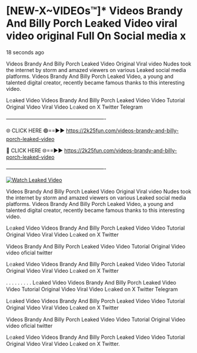 # [NEW-X~VIDEOs™]* Videos Brandy And Billy Porch Leaked Video viral video original Full On Social media x

18 seconds ago

Videos Brandy And Billy Porch Leaked Video Original Viral video Nudes took the internet by storm and amazed viewers on various Leaked social media platforms. Videos Brandy And Billy Porch Leaked Video, a young and talented digital creator, recently became famous thanks to this interesting video.

L𝚎aked Video Videos Brandy And Billy Porch Leaked Video Video Tutorial Original Video Viral Video L𝚎aked on X Twitter Telegram

———————————————————-

🌐 CLICK HERE 🟢==►► https://2k25fun.com/videos-brandy-and-billy-porch-leaked-video

🔴 CLICK HERE 🌐==►► https://2k25fun.com/videos-brandy-and-billy-porch-leaked-video

———————————————————-

[![Watch Leaked Video](https://miro.medium.com/v2/resize:fit:828/format:webp/1*cilzJN44JGOrTw9NJCrNHA.gif "Watch Leaked Video")](https://2k25fun.com/videos-brandy-and-billy-porch-leaked-video)

Videos Brandy And Billy Porch Leaked Video Original Viral video Nudes took the internet by storm and amazed viewers on various Leaked social media platforms. Videos Brandy And Billy Porch Leaked Video, a young and talented digital creator, recently became famous thanks to this interesting video.

L𝚎aked Video Videos Brandy And Billy Porch Leaked Video Video Tutorial Original Video Viral Video L𝚎aked on X Twitter

Videos Brandy And Billy Porch Leaked Video Video Tutorial Original Video video oficial twitter

L𝚎aked Video Videos Brandy And Billy Porch Leaked Video Video Tutorial Original Video Viral Video L𝚎aked on X Twitter

. . . . . . . . . L𝚎aked Video Videos Brandy And Billy Porch Leaked Video Video Tutorial Original Video Viral Video L𝚎aked on X Twitter Telegram

L𝚎aked Video Videos Brandy And Billy Porch Leaked Video Video Tutorial Original Video Viral Video L𝚎aked on X Twitter

Videos Brandy And Billy Porch Leaked Video Video Tutorial Original Video video oficial twitter

L𝚎aked Video Videos Brandy And Billy Porch Leaked Video Video Tutorial Original Video Viral Video L𝚎aked on X Twitter.